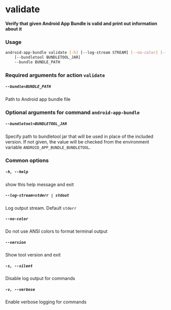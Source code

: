 
validate
========


**Verify that given Android App Bundle is valid and print out information about it**
### Usage
```bash
android-app-bundle validate [-h] [--log-stream STREAM] [--no-color] [--version] [-s] [-v]
    [--bundletool BUNDLETOOL_JAR]
    --bundle BUNDLE_PATH
```
### Required arguments for action `validate`

##### `--bundle=BUNDLE_PATH`


Path to Android app bundle file
### Optional arguments for command `android-app-bundle`

##### `--bundletool=BUNDLETOOL_JAR`


Specify path to bundletool jar that will be used in place of the included version. If not given, the value will be checked from the environment variable `ANDROID_APP_BUNDLE_BUNDLETOOL`.
### Common options

##### `-h, --help`


show this help message and exit
##### `--log-stream=stderr | stdout`


Log output stream. Default `stderr`
##### `--no-color`


Do not use ANSI colors to format terminal output
##### `--version`


Show tool version and exit
##### `-s, --silent`


Disable log output for commands
##### `-v, --verbose`


Enable verbose logging for commands

